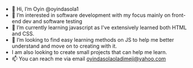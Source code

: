 - 👋 Hi, I’m Oyin @oyindasola1
- 👀 I’m interested in software development with my focus mainly on front-end dev and software testing
- 🌱 I’m currently learning javascript as I've extensively learned both HTML and CSS.
- 💞️ I’m looking to find easy learning methods on JS to help me better understand and move on to creating with it. 
- I am also looking to create small projects that can help me learn.
- 📫 You can reach me via email oyindasolaoladimeji@yahoo.com

<!---
oyindasola1/oyindasola1 is a ✨ special ✨ repository because its `README.md` (this file) appears on your GitHub profile.
You can click the Preview link to take a look at your changes.
--->
